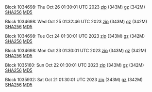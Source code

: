 Block 1034698: Thu Oct 26 01:30:01 UTC 2023 [zip](https://files.01coin.io/mainnet/2023-10-26/bootstrap.dat.zip) (343M) [gz](https://files.01coin.io/mainnet/2023-10-26/bootstrap.dat.tar.gz) (342M) [SHA256](https://files.01coin.io/mainnet/2023-10-26/sha256.txt) [MD5](https://files.01coin.io/mainnet/2023-10-26/md5.txt)

Block 1034698: Wed Oct 25 01:32:46 UTC 2023 [zip](https://files.01coin.io/mainnet/2023-10-25/bootstrap.dat.zip) (343M) [gz](https://files.01coin.io/mainnet/2023-10-25/bootstrap.dat.tar.gz) (342M) [SHA256](https://files.01coin.io/mainnet/2023-10-25/sha256.txt) [MD5](https://files.01coin.io/mainnet/2023-10-25/md5.txt)

Block 1034698: Tue Oct 24 01:30:01 UTC 2023 [zip](https://files.01coin.io/mainnet/2023-10-24/bootstrap.dat.zip) (343M) [gz](https://files.01coin.io/mainnet/2023-10-24/bootstrap.dat.tar.gz) (342M) [SHA256](https://files.01coin.io/mainnet/2023-10-24/sha256.txt) [MD5](https://files.01coin.io/mainnet/2023-10-24/md5.txt)

Block 1034698: Mon Oct 23 01:30:01 UTC 2023 [zip](https://files.01coin.io/mainnet/2023-10-23/bootstrap.dat.zip) (343M) [gz](https://files.01coin.io/mainnet/2023-10-23/bootstrap.dat.tar.gz) (342M) [SHA256](https://files.01coin.io/mainnet/2023-10-23/sha256.txt) [MD5](https://files.01coin.io/mainnet/2023-10-23/md5.txt)

Block 1035160: Sun Oct 22 01:30:01 UTC 2023 [zip](https://files.01coin.io/mainnet/2023-10-22/bootstrap.dat.zip) (343M) [gz](https://files.01coin.io/mainnet/2023-10-22/bootstrap.dat.tar.gz) (342M) [SHA256](https://files.01coin.io/mainnet/2023-10-22/sha256.txt) [MD5](https://files.01coin.io/mainnet/2023-10-22/md5.txt)

Block 1035932: Sat Oct 21 01:30:01 UTC 2023 [zip](https://files.01coin.io/mainnet/2023-10-21/bootstrap.dat.zip) (343M) [gz](https://files.01coin.io/mainnet/2023-10-21/bootstrap.dat.tar.gz) (342M) [SHA256](https://files.01coin.io/mainnet/2023-10-21/sha256.txt) [MD5](https://files.01coin.io/mainnet/2023-10-21/md5.txt)
